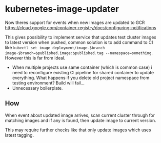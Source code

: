 # kubernetes-image-updater

Now theres support for events when new images are updated to GCR https://cloud.google.com/container-registry/docs/configuring-notifications 

This gives possibility to implement service that updates test cluster images to latest version when pushed, common solution is to add command to CI like `kubectl set image deployment/image-$branch image-$branch=$published.image:$published.tag --namespace=something`. However this is far from ideal.

- When multiple projects use same container (which is common case) i need to reconfigure existing CI pipeline for shared container to update everything. What happens if you delete old project namespace from testing environment? Build will fail...
- Unnecessary boilerplate. 

## How
When event about updated image arrives, scan current cluster through for matching images and if any is found, then update image to current version.

This may require further checks like that only update images which uses latest tagging.